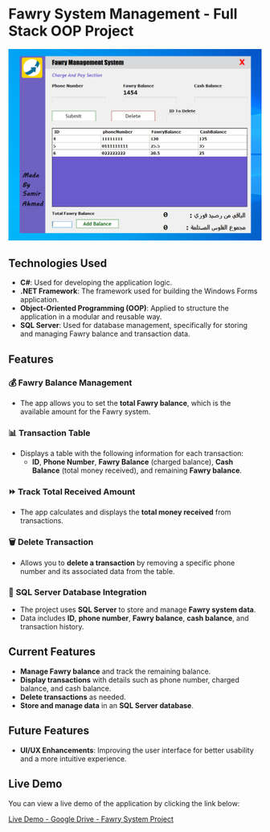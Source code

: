 # Fawry System Management - Full Stack OOP Project

![Main Project Image](https://raw.githubusercontent.com/SamirAhmedElDod/Fawry-Project----Windows-Form-App-With-Database/master/Moky%20Project/Resources/Fawry.png)


## Technologies Used

- **C#**: Used for developing the application logic.
- **.NET Framework**: The framework used for building the Windows Forms application.
- **Object-Oriented Programming (OOP)**: Applied to structure the application in a modular and reusable way.
- **SQL Server**: Used for database management, specifically for storing and managing Fawry balance and transaction data.

## Features

### 💰 **Fawry Balance Management**
- The app allows you to set the **total Fawry balance**, which is the available amount for the Fawry system.

### 📊 **Transaction Table**
- Displays a table with the following information for each transaction:
  - **ID**, **Phone Number**, **Fawry Balance** (charged balance), **Cash Balance** (total money received), and remaining **Fawry balance**.

### ⏩ **Track Total Received Amount**
- The app calculates and displays the **total money received** from transactions.

### 🗑️ **Delete Transaction**
- Allows you to **delete a transaction** by removing a specific phone number and its associated data from the table.

### 💾 **SQL Server Database Integration**
- The project uses **SQL Server** to store and manage **Fawry system data**.
- Data includes **ID**, **phone number**, **Fawry balance**, **cash balance**, and transaction history.

## Current Features

- **Manage Fawry balance** and track the remaining balance.
- **Display transactions** with details such as phone number, charged balance, and cash balance.
- **Delete transactions** as needed.
- **Store and manage data** in an **SQL Server database**.

## Future Features

- **UI/UX Enhancements**: Improving the user interface for better usability and a more intuitive experience.

## Live Demo

You can view a live demo of the application by clicking the link below:

[Live Demo - Google Drive - Fawry System Project](https://drive.google.com/file/d/1DGA93DAvXRYIqFYzFNGU3uJbyYe_O8j0/view?usp=drive_link)

